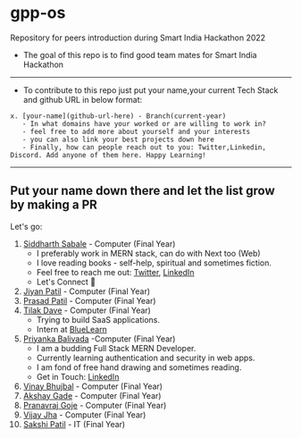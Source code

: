 # gpp-os
Repository for peers introduction during Smart India Hackathon 2022
* The goal of this repo is to find good team mates for Smart India Hackathon

--------------------

* To contribute to this repo just put your name,your current Tech Stack and github URL in below format:
```
x. [your-name](github-url-here) - Branch(current-year) 
   - In what domains have your worked or are willing to work in?
   - feel free to add more about yourself and your interests 
   - you can also link your best projects down here
   - Finally, how can people reach out to you: Twitter,Linkedin, Discord. Add anyone of them here. Happy Learning!
```

-------------------
Put your name down there and let the list grow by making a PR
-------------------
Let's go:

1. [Siddharth Sabale](https://github.com/siddharth-sable/) - Computer (Final Year)
   - I preferably work in MERN stack, can do with Next too (Web)
   - I love reading books - self-help, spiritual and sometimes fiction.
   - Feel free to reach me out: [Twitter](https://twitter.com/SidSabale), [LinkedIn](https://linkedin.com/in/siddharth-sable)
   - Let's Connect 🚀
2. [Jiyan Patil](https://github.com/jiyanpatil07) - Computer (Final Year)
3. [Prasad Patil](https://github.com/prasadpp18) - Computer (Final Year)
4. [Tilak Dave](https://github.com/tiluckdave) - Computer (Final Year)
   - Trying to build SaaS applications.
   - Intern at [BlueLearn](https://bluelearn.in)
5. [Priyanka Balivada](https://github.com/Priyanka-Balivada) -Computer (Final Year)
   - I am a budding Full Stack MERN Developer.
   - Currently learning authentication and security in web apps.
   - I am fond of free hand drawing and sometimes reading.
   - Get in Touch: [LinkedIn](https://www.linkedin.com/in/priyanka-balivada-285a081b2/)
6. [Vinay Bhujbal](https://github.com/winay007) - Computer (Final Year)
7. [Akshay Gade](https://github.com/AkshayGade23) - Computer (Final Year)
8. [Pranavraj Goje](https://github.com/pranavraj-goje) - Computer (Final Year)
9. [Vijay Jha](https://github.com/vijay-jha) - Computer (Final Year)
10. [Sakshi Patil](https://github.com/sakshipatil321) - IT (Final Year)
